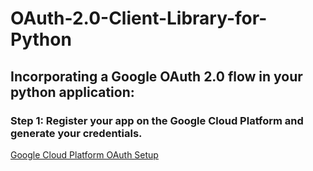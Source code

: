# OAuth-2.0-Client-Library-for-Python


## Incorporating a Google OAuth 2.0 flow in your python application:

### Step 1: Register your app on the Google Cloud Platform and generate your credentials.
[Google Cloud Platform OAuth Setup](https://github.com/bkieselEducational/OAuth-Google-Cloud-Console-Setup)
